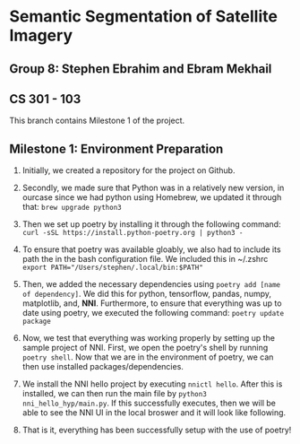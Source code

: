 # Semantic Segmentation of Satellite Imagery

## Group 8: Stephen Ebrahim and Ebram Mekhail

## CS 301 - 103

This branch contains Milestone 1 of the project.

## Milestone 1: Environment Preparation

1. Initially, we created a repository for the project on Github.
2. Secondly, we made sure that Python was in a relatively new version, in ourcase since we had python using Homebrew, we updated it through that: `brew upgrade python3`
3. Then we set up poetry by installing it through the following command: `curl -sSL https://install.python-poetry.org | python3 -`
4. To ensure that poetry was available gloably, we also had to include its path the in the bash configuration file. We included this in ~/.zshrc `export PATH="/Users/stephen/.local/bin:$PATH"`
5. Then, we added the necessary dependencies using `poetry add [name of dependency]`. We did this for python, tensorflow, pandas, numpy, matplotlib, and, **NNI**. Furthermore, to ensure that everything was up to date using poetry, we executed the following command: `poetry update package`
6. Now, we test that everything was working properly by setting up the sample project of NNI. First, we open the poetry's shell by running `poetry shell`. Now that we are in the environment of poetry, we can then use installed packages/dependencies.
7. We install the NNI hello project by executing `nnictl hello`. After this is installed, we can then run the main file by `python3 nni_hello_hyp/main.py`. If this successfully executes, then we will be able to see the NNI UI in the local broswer and it will look like following.

8. That is it, everything has been successfully setup with the use of poetry!
